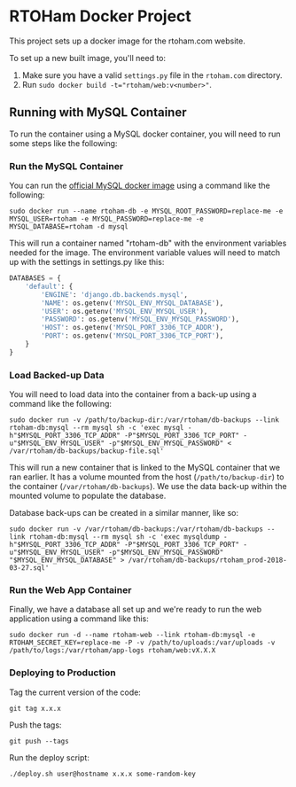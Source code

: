 # RTOHam Docker Project

This project sets up a docker image for the rtoham.com website.

To set up a new built image, you'll need to:

1. Make sure you have a valid `settings.py` file in the `rtoham.com` directory.
2. Run `sudo docker build -t="rtoham/web:v<number>"`.

## Running with MySQL Container

To run the container using a MySQL docker container, you will need to run some steps like the following:

### Run the MySQL Container

You can run the [official MySQL docker image](https://registry.hub.docker.com/_/mysql/) using a command like the following:

```
sudo docker run --name rtoham-db -e MYSQL_ROOT_PASSWORD=replace-me -e MYSQL_USER=rtoham -e MYSQL_PASSWORD=replace-me -e MYSQL_DATABASE=rtoham -d mysql
```

This will run a container named "rtoham-db" with the environment variables needed for the image. The environment variable values will need to match up with the settings in settings.py like this:


```python
DATABASES = {
    'default': {
        'ENGINE': 'django.db.backends.mysql',
        'NAME': os.getenv('MYSQL_ENV_MYSQL_DATABASE'),
        'USER': os.getenv('MYSQL_ENV_MYSQL_USER'),
        'PASSWORD': os.getenv('MYSQL_ENV_MYSQL_PASSWORD'),
        'HOST': os.getenv('MYSQL_PORT_3306_TCP_ADDR'),
        'PORT': os.getenv('MYSQL_PORT_3306_TCP_PORT'),
    }
}
```

### Load Backed-up Data

You will need to load data into the container from a back-up using a command like the following:

```
sudo docker run -v /path/to/backup-dir:/var/rtoham/db-backups --link rtoham-db:mysql --rm mysql sh -c 'exec mysql -h"$MYSQL_PORT_3306_TCP_ADDR" -P"$MYSQL_PORT_3306_TCP_PORT" -u"$MYSQL_ENV_MYSQL_USER" -p"$MYSQL_ENV_MYSQL_PASSWORD" < /var/rtoham/db-backups/backup-file.sql'
```

This will run a new container that is linked to the MySQL container that we ran earlier. It has a volume mounted from the host (`/path/to/backup-dir`) to the container (`/var/rtoham/db-backups`). We use the data back-up within the mounted volume to populate the database.

Database back-ups can be created in a similar manner, like so:

```
sudo docker run -v /var/rtoham/db-backups:/var/rtoham/db-backups --link rtoham-db:mysql --rm mysql sh -c 'exec mysqldump -h"$MYSQL_PORT_3306_TCP_ADDR" -P"$MYSQL_PORT_3306_TCP_PORT" -u"$MYSQL_ENV_MYSQL_USER" -p"$MYSQL_ENV_MYSQL_PASSWORD" "$MYSQL_ENV_MYSQL_DATABASE" > /var/rtoham/db-backups/rtoham_prod-2018-03-27.sql'
```

### Run the Web App Container

Finally, we have a database all set up and we're ready to run the web application using a command like this:

```
sudo docker run -d --name rtoham-web --link rtoham-db:mysql -e RTOHAM_SECRET_KEY=replace-me -P -v /path/to/uploads:/var/uploads -v /path/to/logs:/var/rtoham/app-logs rtoham/web:vX.X.X
```

### Deploying to Production

Tag the current version of the code:

```
git tag x.x.x
```

Push the tags:

```
git push --tags
```

Run the deploy script:

```
./deploy.sh user@hostname x.x.x some-random-key
```
